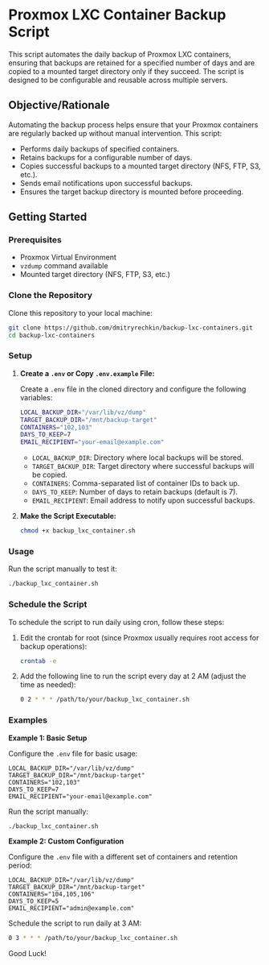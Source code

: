 # Proxmox LXC Container Backup Script

This script automates the daily backup of Proxmox LXC containers, ensuring that backups are retained for a specified number of days and are copied to a mounted target directory only if they succeed. The script is designed to be configurable and reusable across multiple servers.

## Objective/Rationale

Automating the backup process helps ensure that your Proxmox containers are regularly backed up without manual intervention. This script:
- Performs daily backups of specified containers.
- Retains backups for a configurable number of days.
- Copies successful backups to a mounted target directory (NFS, FTP, S3, etc.).
- Sends email notifications upon successful backups.
- Ensures the target backup directory is mounted before proceeding.

## Getting Started

### Prerequisites

- Proxmox Virtual Environment
- `vzdump` command available
- Mounted target directory (NFS, FTP, S3, etc.)

### Clone the Repository

Clone this repository to your local machine:

```sh
git clone https://github.com/dmitryrechkin/backup-lxc-containers.git
cd backup-lxc-containers
```

### Setup

1. **Create a `.env` or Copy `.env.example` File:**

   Create a `.env` file in the cloned directory and configure the following variables:

   ```sh
   LOCAL_BACKUP_DIR="/var/lib/vz/dump"
   TARGET_BACKUP_DIR="/mnt/backup-target"
   CONTAINERS="102,103"
   DAYS_TO_KEEP=7
   EMAIL_RECIPIENT="your-email@example.com"
   ```

   - `LOCAL_BACKUP_DIR`: Directory where local backups will be stored.
   - `TARGET_BACKUP_DIR`: Target directory where successful backups will be copied.
   - `CONTAINERS`: Comma-separated list of container IDs to back up.
   - `DAYS_TO_KEEP`: Number of days to retain backups (default is 7).
   - `EMAIL_RECIPIENT`: Email address to notify upon successful backups.

2. **Make the Script Executable:**

   ```sh
   chmod +x backup_lxc_container.sh
   ```

### Usage

Run the script manually to test it:

```sh
./backup_lxc_container.sh
```

### Schedule the Script

To schedule the script to run daily using cron, follow these steps:

1. Edit the crontab for root (since Proxmox usually requires root access for backup operations):

   ```sh
   crontab -e
   ```

2. Add the following line to run the script every day at 2 AM (adjust the time as needed):

   ```sh
   0 2 * * * /path/to/your/backup_lxc_container.sh
   ```

### Examples

**Example 1: Basic Setup**

Configure the `.env` file for basic usage:

```env
LOCAL_BACKUP_DIR="/var/lib/vz/dump"
TARGET_BACKUP_DIR="/mnt/backup-target"
CONTAINERS="102,103"
DAYS_TO_KEEP=7
EMAIL_RECIPIENT="your-email@example.com"
```

Run the script manually:

```sh
./backup_lxc_container.sh
```

**Example 2: Custom Configuration**

Configure the `.env` file with a different set of containers and retention period:

```env
LOCAL_BACKUP_DIR="/var/lib/vz/dump"
TARGET_BACKUP_DIR="/mnt/backup-target"
CONTAINERS="104,105,106"
DAYS_TO_KEEP=5
EMAIL_RECIPIENT="admin@example.com"
```

Schedule the script to run daily at 3 AM:

```sh
0 3 * * * /path/to/your/backup_lxc_container.sh
```

Good Luck!
